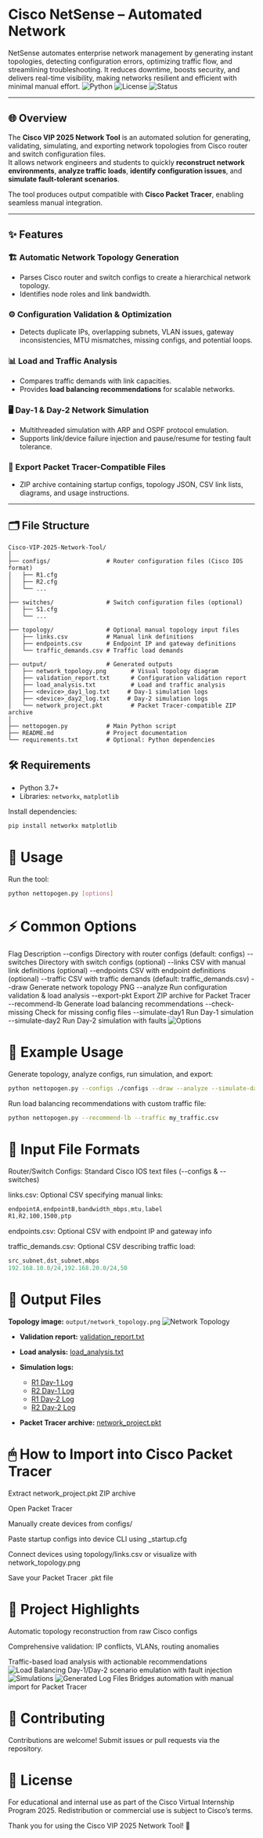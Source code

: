# Cisco NetSense – Automated Network
NetSense automates enterprise network management by generating instant topologies, detecting configuration errors, optimizing traffic flow, and streamlining troubleshooting. It reduces downtime, boosts security, and delivers real-time visibility, making networks resilient and efficient with minimal manual effort.
![Python](https://img.shields.io/badge/Python-3.7%2B-blue)
![License](https://img.shields.io/badge/License-Educational-orange)
![Status](https://img.shields.io/badge/Status-Active-brightgreen)

---

## 🌐 Overview
The **Cisco VIP 2025 Network Tool** is an automated solution for generating, validating, simulating, and exporting network topologies from Cisco router and switch configuration files.  
It allows network engineers and students to quickly **reconstruct network environments**, **analyze traffic loads**, **identify configuration issues**, and **simulate fault-tolerant scenarios**.

The tool produces output compatible with **Cisco Packet Tracer**, enabling seamless manual integration.

---

## ✨ Features

### 🏗 Automatic Network Topology Generation
- Parses Cisco router and switch configs to create a hierarchical network topology.
- Identifies node roles and link bandwidth.

### ⚙ Configuration Validation & Optimization
- Detects duplicate IPs, overlapping subnets, VLAN issues, gateway inconsistencies, MTU mismatches, missing configs, and potential loops.

### 📊 Load and Traffic Analysis
- Compares traffic demands with link capacities.
- Provides **load balancing recommendations** for scalable networks.

### 🖥 Day-1 & Day-2 Network Simulation
- Multithreaded simulation with ARP and OSPF protocol emulation.
- Supports link/device failure injection and pause/resume for testing fault tolerance.

### 💾 Export Packet Tracer-Compatible Files
- ZIP archive containing startup configs, topology JSON, CSV link lists, diagrams, and usage instructions.

---
## 🗂 File Structure

```text
Cisco-VIP-2025-Network-Tool/
│
├── configs/                # Router configuration files (Cisco IOS format)
│   ├── R1.cfg
│   ├── R2.cfg
│   └── ...
│
├── switches/               # Switch configuration files (optional)
│   ├── S1.cfg
│   └── ...
│
├── topology/               # Optional manual topology input files
│   ├── links.csv           # Manual link definitions
│   ├── endpoints.csv       # Endpoint IP and gateway definitions
│   └── traffic_demands.csv # Traffic load demands
│
├── output/                 # Generated outputs
│   ├── network_topology.png       # Visual topology diagram
│   ├── validation_report.txt      # Configuration validation report
│   ├── load_analysis.txt          # Load and traffic analysis
│   ├── <device>_day1_log.txt     # Day-1 simulation logs
│   ├── <device>_day2_log.txt     # Day-2 simulation logs
│   └── network_project.pkt        # Packet Tracer-compatible ZIP archive
│
├── nettopogen.py           # Main Python script
├── README.md               # Project documentation
└── requirements.txt        # Optional: Python dependencies
```
## 🛠 Requirements

- Python 3.7+
- Libraries: `networkx`, `matplotlib`

Install dependencies:

```bash
pip install networkx matplotlib
```
# 🚀 Usage
Run the tool:

```bash
python nettopogen.py [options]
```
# ⚡ Common Options
Flag	Description
--configs	Directory with router configs (default: configs)
--switches	Directory with switch configs (optional)
--links	CSV with manual link definitions (optional)
--endpoints	CSV with endpoint definitions (optional)
--traffic	CSV with traffic demands (default: traffic_demands.csv)
--draw	Generate network topology PNG
--analyze	Run configuration validation & load analysis
--export-pkt	Export ZIP archive for Packet Tracer
--recommend-lb	Generate load balancing recommendations
--check-missing	Check for missing config files
--simulate-day1	Run Day-1 simulation
--simulate-day2	Run Day-2 simulation with faults
![Options](Project/screenshots/options.png) 

# 📌 Example Usage
Generate topology, analyze configs, run simulation, and export:

``` bash
python nettopogen.py --configs ./configs --draw --analyze --simulate-day1 --export-pkt
```

Run load balancing recommendations with custom traffic file:

```bash
python nettopogen.py --recommend-lb --traffic my_traffic.csv
```

# 📁 Input File Formats
Router/Switch Configs: Standard Cisco IOS text files (--configs & --switches)

links.csv: Optional CSV specifying manual links:

``` css
endpointA,endpointB,bandwidth_mbps,mtu,label
R1,R2,100,1500,ptp
```
endpoints.csv: Optional CSV with endpoint IP and gateway info

traffic_demands.csv: Optional CSV describing traffic load:

```swift
src_subnet,dst_subnet,mbps
192.168.10.0/24,192.168.20.0/24,50
```
# 📂 Output Files
**Topology image:** `output/network_topology.png` ![Network Topology](Project/output/topology.png)  

- **Validation report:** [validation_report.txt](Project/output/validation_report.txt)  
- **Load analysis:** [load_analysis.txt](Project/output/load_analysis.txt)

- **Simulation logs:**
  - [R1 Day-1 Log](Project/output/R1_day1_log.txt)
  - [R2 Day-1 Log](Project/output/R2_day1_log.txt)
  - [R1 Day-2 Log](Project/output/R1_day2_log.txt)
  - [R2 Day-2 Log](Project/output/R2_day2_log.txt)

- **Packet Tracer archive:** [network_project.pkt](Project/output/network_project.pkt)

# 🖱 How to Import into Cisco Packet Tracer
Extract network_project.pkt ZIP archive

Open Packet Tracer

Manually create devices from configs/

Paste startup configs into device CLI using _startup.cfg

Connect devices using topology/links.csv or visualize with network_topology.png

Save your Packet Tracer .pkt file

# 🌟 Project Highlights
Automatic topology reconstruction from raw Cisco configs

Comprehensive validation: IP conflicts, VLANs, routing anomalies

Traffic-based load analysis with actionable recommendations
![Load Balancing](Project/screenshots/Load_Balancing.png) 
Day-1/Day-2 scenario emulation with fault injection
![Simulations](Project/screenshots/Simulation.png)
![Generated Log Files](Project/screenshots/Log_files.png) 
Bridges automation with manual import for Packet Tracer
# 🤝 Contributing
Contributions are welcome! Submit issues or pull requests via the repository.

# 📜 License
For educational and internal use as part of the Cisco Virtual Internship Program 2025.
Redistribution or commercial use is subject to Cisco’s terms.

Thank you for using the Cisco VIP 2025 Network Tool! 🚀

